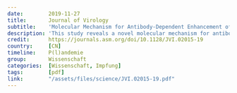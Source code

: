 ```yaml
---
date:        2019-11-27
title:       Journal of Virology
subtitle:    'Molecular Mechanism for Antibody-Dependent Enhancement of Coronavirus Entry'
description: 'This study reveals a novel molecular mechanism for antibody-enhanced viral entry and can guide future vaccination and antiviral strategies.'
credit:      https://journals.asm.org/doi/10.1128/JVI.02015-19
country:     [CN]
timeline:    P(l)andemie
group:       Wissenschaft
categories:  [Wissenschaft, Impfung]
tags:        [pdf]
link:        "/assets/files/science/JVI.02015-19.pdf"
---
```

<object data="{{ page.link }}" style='height:calc(100vh - 400px); width: 100%' type='application/pdf'></object>
